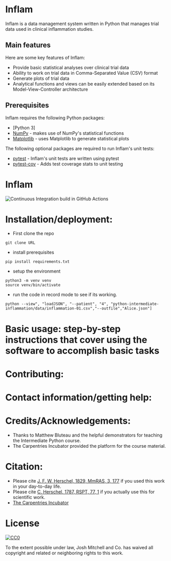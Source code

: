 # Inflam
Inflam is a data management system written in Python that manages trial data used in clinical inflammation studies.

## Main features

Here are some key features of Inflam:

- Provide basic statistical analyses over clinical trial data
- Ability to work on trial data in Comma-Separated Value (CSV) format
- Generate plots of trial data
- Analytical functions and views can be easily extended based on its Model-View-Controller architecture

## Prerequisites

Inflam requires the following Python packages:
- [Python 3]
- [NumPy](https://www.numpy.org/) - makes use of NumPy's statistical functions
- [Matplotlib](https://matplotlib.org/stable/index.html) - uses Matplotlib to generate statistical plots

The following optional packages are required to run Inflam's unit tests:

- [pytest](https://docs.pytest.org/en/stable/) - Inflam's unit tests are written using pytest
- [pytest-cov](https://pypi.org/project/pytest-cov/) - Adds test coverage stats to unit testing

# Inflam

![Continuous Integration build in GitHub Actions](https://github.com/<your_github_username>/python-intermediate-inflammation/workflows/CI/badge.svg?branch=main)

# Installation/deployment: 
- First clone the repo 
```
git clone URL
```
- install prerequisites
```
pip install requirements.txt
```
- setup the environment
```
python3 -m venv venv
source venv/bin/activate
```
- run the code in record mode to see if its working. 

```
python --view", "loadJSON", "--patient", "4", "python-intermediate-inflammation/data/inflammation-01.csv","--outfile","Alice.json"]
```


# Basic usage: step-by-step instructions that cover using the software to accomplish basic tasks




# Contributing: 



# Contact information/getting help: 




# Credits/Acknowledgements: 
- Thanks to Matthew Bluteau and the helpful demonstrators for teaching the Intermediate Python course. 
- The Carpentries Incubator provided the platform for the course material.


# Citation: 
- Please cite [J. F. W. Herschel, 1829, MmRAS, 3, 177](https://ui.adsabs.harvard.edu/abs/1829MmRAS...3..177H/abstract) if you used this work in your day-to-day life.  
- Please cite [C. Herschel, 1787, RSPT, 77, 1](https://ui.adsabs.harvard.edu/abs/1787RSPT...77....1H/abstract) if you actually use this for scientific work.
- [The Carpentries Incubator](https://github.com/carpentries-incubator/proposals/#the-carpentries-incubator)



# License

[![CC0](https://licensebuttons.net/p/zero/1.0/88x31.png)](https://creativecommons.org/publicdomain/zero/1.0/)

To the extent possible under law, Josh Mitchell and Co. has waived all copyright and related or neighboring rights to this work.
